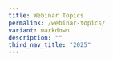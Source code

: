 ```yaml
---
title: Webinar Topics
permalink: /webinar-topics/
variant: markdown
description: ""
third_nav_title: "2025"
---
```

